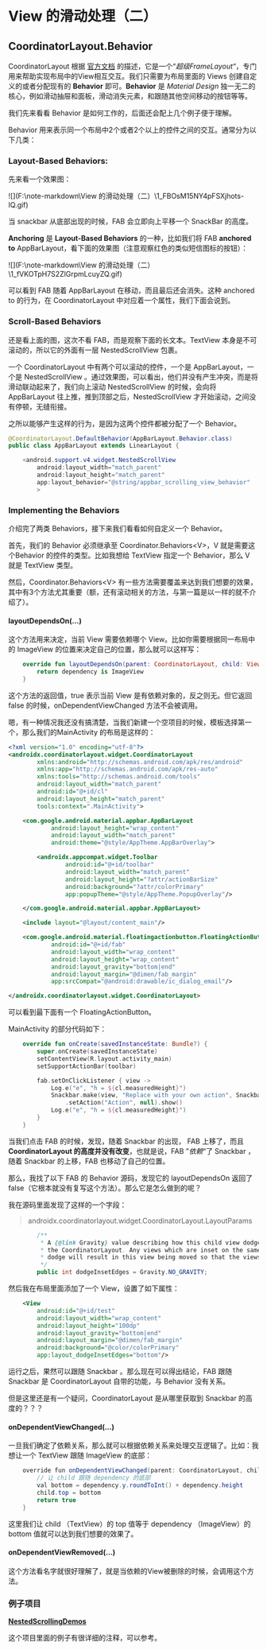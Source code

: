 # View 的滑动处理（二）

## CoordinatorLayout.Behavior



CoordinatorLayout 根据 [官方文档](<https://developer.android.com/reference/android/support/design/widget/CoordinatorLayout.html>) 的描述，它是一个“*超级FrameLayout*“，专门用来帮助实现布局中的View相互交互。我们只需要为布局里面的 Views 创建自定义的或者分配现有的 **Behavior** 即可。**Behavior** 是 *Material Design* 独一无二的核心，例如滑动抽屉和面板，滑动消失元素，和跟随其他空间移动的按钮等等。



我们先来看看 Behavior 是如何工作的，后面还会配上几个例子便于理解。



Behavior 用来表示同一个布局中2个或者2个以上的控件之间的交互。通常分为以下几类：



### Layout-Based Behaviors:

先来看一个效果图：

![](F:\note-markdown\View 的滑动处理（二）\1_FBOsM15NY4pFSXjhots-IQ.gif) 



当 snackbar 从底部出现的时候，FAB 会立即向上平移一个 SnackBar 的高度。



**Anchoring** 是 **Layout-Based Behaviors** 的一种，比如我们将 FAB **anchored to** AppBarLayout，看下面的效果图（注意观察红色的类似短信图标的按钮）：

![](F:\note-markdown\View 的滑动处理（二）\1_fVKOTpH7S2ZlGrpmLcuyZQ.gif)



可以看到 FAB 随着 AppBarLayout 在移动，而且最后还会消失。这种 anchored to 的行为，在 CoordinatorLayout 中对应着一个属性，我们下面会说到。



### Scroll-Based Behaviors

还是看上面的图，这次不看 FAB，而是观察下面的长文本。TextView 本身是不可滚动的，所以它的外面有一层 NestedScrollView 包裹。

一个 CoordinatorLayout 中有两个可以滚动的控件，一个是 AppBarLayout，一个是 NestedScrollView 。通过效果图，可以看出，他们并没有产生冲突，而是将滑动联动起来了，我们向上滚动 NestedScrollView  的时候，会向将 AppBarLayout 往上推，推到顶部之后，NestedScrollView  才开始滚动，之间没有停顿，无缝衔接。

之所以能够产生这样的行为，是因为这两个控件都被分配了一个 Behavior。

```java
@CoordinatorLayout.DefaultBehavior(AppBarLayout.Behavior.class)
public class AppBarLayout extends LinearLayout {
```

```java
    <android.support.v4.widget.NestedScrollView
        android:layout_width="match_parent"
        android:layout_height="match_parent"
        app:layout_behavior="@string/appbar_scrolling_view_behavior"
        >
```



### Implementing the Behaviors

介绍完了两类 Behaviors，接下来我们看看如何自定义一个 Behavior。

首先，我们的 Behavior 必须继承至 Coordinator.Behaviors\<V>，V 就是需要这个Behavior 的控件的类型。比如我想给 TextView 指定一个 Behavior，那么 V 就是 TextView 类型。

然后，Coordinator.Behaviors\<V> 有一些方法需要覆盖来达到我们想要的效果，其中有3个方法尤其重要（额，还有滚动相关的方法，与第一篇是以一样的就不介绍了）。



#### layoutDependsOn(…)

这个方法用来决定，当前 View 需要依赖哪个 View。比如你需要根据同一布局中的 ImageView 的位置来决定自己的位置，那么就可以这样写：

```kotlin
    override fun layoutDependsOn(parent: CoordinatorLayout, child: View, dependency: View): Boolean {
        return dependency is ImageView
    }
```

这个方法的返回值，true 表示当前 View 是有依赖对象的，反之则无。但它返回 false 的时候，onDependentViewChanged 方法不会被调用。

嗯，有一种情况我还没有搞清楚，当我们新建一个空项目的时候，模板选择第一个，那么我们的MainActivity 的布局是这样的：

```xml
<?xml version="1.0" encoding="utf-8"?>
<androidx.coordinatorlayout.widget.CoordinatorLayout
        xmlns:android="http://schemas.android.com/apk/res/android"
        xmlns:app="http://schemas.android.com/apk/res-auto"
        xmlns:tools="http://schemas.android.com/tools"
        android:layout_width="match_parent"
        android:id="@+id/cl"
        android:layout_height="match_parent"
        tools:context=".MainActivity">

    <com.google.android.material.appbar.AppBarLayout
            android:layout_height="wrap_content"
            android:layout_width="match_parent"
            android:theme="@style/AppTheme.AppBarOverlay">

        <androidx.appcompat.widget.Toolbar
                android:id="@+id/toolbar"
                android:layout_width="match_parent"
                android:layout_height="?attr/actionBarSize"
                android:background="?attr/colorPrimary"
                app:popupTheme="@style/AppTheme.PopupOverlay"/>

    </com.google.android.material.appbar.AppBarLayout>

    <include layout="@layout/content_main"/>

    <com.google.android.material.floatingactionbutton.FloatingActionButton
            android:id="@+id/fab"
            android:layout_width="wrap_content"
            android:layout_height="wrap_content"
            android:layout_gravity="bottom|end"
            android:layout_margin="@dimen/fab_margin"
            app:srcCompat="@android:drawable/ic_dialog_email"/>

</androidx.coordinatorlayout.widget.CoordinatorLayout>
```

可以看到最下面有一个 FloatingActionButton。

MainActivity 的部分代码如下：

```kotlin
    override fun onCreate(savedInstanceState: Bundle?) {
        super.onCreate(savedInstanceState)
        setContentView(R.layout.activity_main)
        setSupportActionBar(toolbar)

        fab.setOnClickListener { view ->
            Log.e("e", "h = ${cl.measuredHeight}")
            Snackbar.make(view, "Replace with your own action", Snackbar.LENGTH_LONG)
                .setAction("Action", null).show()
            Log.e("e", "h = ${cl.measuredHeight}")
        }
    }
```

当我们点击 FAB 的时候，发现，随着 Snackbar 的出现， FAB 上移了，而且 **CoordinatorLayout 的高度并没有改变**，也就是说，FAB ”*依赖*“了 Snackbar ，随着 Snackbar 的上移，FAB 也移动了自己的位置。

那么，我找了以下 FAB 的 Behavior 源码，发现它的 layoutDependsOn 返回了 false（它根本就没有复写这个方法）。那么它是怎么做到的呢？

我在源码里面发现了这样的一个字段：

> androidx.coordinatorlayout.widget.CoordinatorLayout.LayoutParams

```java
        /**
         * A {@link Gravity} value describing how this child view dodges any inset child views in
         * the CoordinatorLayout. Any views which are inset on the same edge as this view is set to
         * dodge will result in this view being moved so that the views do not overlap.
         */
        public int dodgeInsetEdges = Gravity.NO_GRAVITY;
```

然后我在布局里面添加了一个 View，设置了如下属性：

```xml
    <View
        android:id="@+id/test"
        android:layout_width="wrap_content"
        android:layout_height="100dp"
        android:layout_gravity="bottom|end"
        android:layout_margin="@dimen/fab_margin"
        android:background="@color/colorPrimary"
        app:layout_dodgeInsetEdges="bottom"/>
```

运行之后，果然可以跟随 Snackbar 。那么现在可以得出结论，FAB 跟随 Snackbar 是 CoordinatorLayout 自带的功能，与 Behavior 没有关系。

但是这里还是有一个疑问，CoordinatorLayout  是从哪里获取到 Snackbar  的高度的？？？



#### onDependentViewChanged(…)

一旦我们确定了依赖关系，那么就可以根据依赖关系来处理交互逻辑了。比如：我想让一个 TextView 跟随 ImageView 的底部：

```java
    override fun onDependentViewChanged(parent: CoordinatorLayout, child: TextView, dependency: View): Boolean {
        // 让 child 跟随 dependency 的底部
        val bottom = dependency.y.roundToInt() + dependency.height
        child.top = bottom
        return true
    }
```

这里我们让 child （TextView）的 top 值等于 dependency （ImageView）的 bottom 值就可以达到我们想要的效果了。



#### onDependentViewRemoved(…)

这个方法看名字就很好理解了，就是当依赖的View被删除的时候，会调用这个方法。



### 例子项目

[**NestedScrollingDemos**](<https://github.com/aprz512/NestedScrollingDemos>)

这个项目里面的例子有很详细的注释，可以参考。